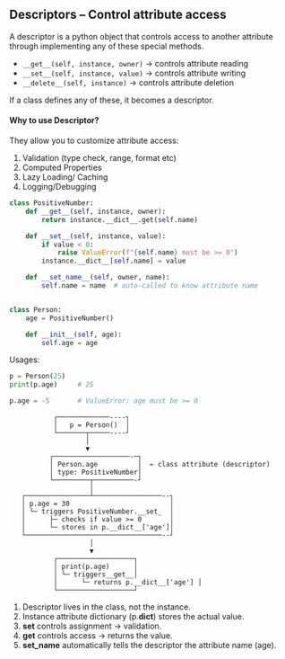 ## Descriptors – Control attribute access
A descriptor is a python object that controls access to another attribute through implementing any of these
special methods.

- `__get__(self, instance, owner)` → controls attribute reading
- `__set__(self, instance, value)` → controls attribute writing
- `__delete__(self, instance)` → controls attribute deletion

If a class defines any of these, it becomes a descriptor.

#### Why to use Descriptor?
They allow you to customize attribute access:
1. Validation (type check, range, format etc)
2. Computed Properties
3. Lazy Loading/ Caching
4. Logging/Debugging

```python
class PositiveNumber:
    def __get__(self, instance, owner):
        return instance.__dict__.get(self.name)

    def __set__(self, instance, value):
        if value < 0:
            raise ValueError(f"{self.name} must be >= 0")
        instance.__dict__[self.name] = value

    def __set_name__(self, owner, name):
        self.name = name  # auto-called to know attribute name


class Person:
    age = PositiveNumber()

    def __init__(self, age):
        self.age = age
```

Usages:
```python
p = Person(25)
print(p.age)     # 25

p.age = -5       # ValueError: age must be >= 0
```

```
           ┌─────────────----┐
           │   p = Person()  │
           └───────┬─────----┘
                   │
                   ▼
          ┌───────────────────-─┐
          │ Person.age          │  ← class attribute (descriptor)
          │ type: PositiveNumber│
          └─────────┬──────────-┘
                    │
   ┌────────────────┴─────────────────--┐
   │ p.age = 30                         │
   │ └─ triggers PositiveNumber.__set_  │
   │      ├─ checks if value >= 0       │
   │      └─ stores in p.__dict__['age']│
   └──────────────────────────────────--┘
                    │
                    ▼
           ┌───────────────────┐
           │ print(p.age)      │
           │ └─ triggers__get__│
           │      └─ returns p.__dict__['age'] │
           └───────────────────┘
```

1. Descriptor lives in the class, not the instance.
2. Instance attribute dictionary (p.__dict__) stores the actual value.
3. __set__ controls assignment → validation.
4. __get__ controls access → returns the value.
5. __set_name__ automatically tells the descriptor the attribute name (age).

